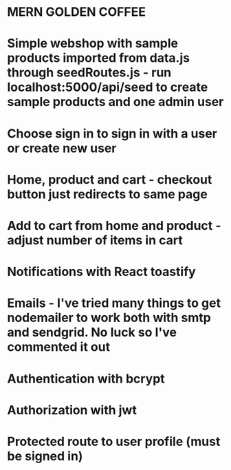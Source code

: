# MERN GOLDEN COFFEE

# Simple webshop with sample products imported from data.js through seedRoutes.js - run localhost:5000/api/seed to create sample products and one admin user
# Choose sign in to sign in with a user or create new user
# Home, product and cart - checkout button just redirects to same page
# Add to cart from home and product - adjust number of items in cart
# Notifications with React toastify
# Emails - I've tried many things to get nodemailer to work both with smtp and sendgrid. No luck so I've commented it out
# Authentication with bcrypt
# Authorization with jwt
# Protected route to user profile (must be signed in)
